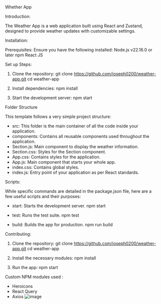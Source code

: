 Whether App

Introduction:

The Weather App is a web application built using React and Zustand, designed to provide weather updates with customizable settings.

Installation:

Prerequisites:
Ensure you have the following installed:
Node.js v22.16.0 or later
npm
React JS

Set up Steps:

1. Clone the repository:
   git clone https://github.com/joseph0200/weather-app.git
   cd weather-app

3. Install dependencies:
   npm install
   
4. Start the development server:
   npm start

Folder Structure

This template follows a very simple project structure:

- src: This folder is the main container of all the code inside your application.
- components: Contains all reusable components used throughout the application.
- Section.js: Main component to display the weather information.
- Section.css: Styles for the Section component.
- App.css: Contains styles for the application.
- App.js: Main component that starts your whole app.
- index.css: Contains global styles.
- index.js: Entry point of your application as per React standards.

Scripts:

While specific commands are detailed in the package.json file, here are a few useful scripts and their purposes:

- start: Starts the development server.
  npm start

- test: Runs the test suite.
  npm test

- build: Builds the app for production.
  npm run build

Contributing:

1. Clone the repository:
   git clone https://github.com/joseph0200/weather-app.git
   cd weather-app

2. Install the necessary modules:
   npm install

3. Run the app:
   npm start

Custom NPM modules used :
- Heroicons
- React Query
- Axios
![image](https://github.com/user-attachments/assets/d6b4b4dd-ce3d-4573-abf3-9a7c007721ef)

